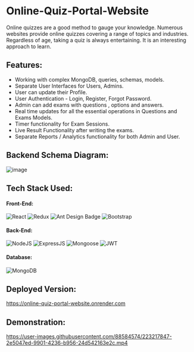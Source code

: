 # Online-Quiz-Portal-Website

Online quizzes are a good method to gauge your knowledge. Numerous websites provide online quizzes covering a range of topics and industries. Regardless of age, taking a quiz is always entertaining. It is an interesting approach to learn.

## Features:
* Working with complex MongoDB, queries, schemas, models.
* Separate User Interfaces for Users, Admins.
* User can update their Profile.
* User Authentication - Login, Register, Forgot Password.
* Admin can add exams with questions , options and answers.
* Real time updates for all the essential operations in Questions and Exams Models.
* Timer functionality for Exam Sessions.
* Live Result Functionality after writing the exams.
* Separate Reports / Analytics functionality for both Admin and User.

## Backend Schema Diagram:
![image](https://github.com/adityaganji889/Online-Quiz-Portal-Website/assets/88584574/7bc04d66-add5-4716-b6b3-1fc7971bfca1)


## Tech Stack Used:
#### Front-End:
<img alt="React" src="https://img.shields.io/badge/react-%2320232a.svg?style=for-the-badge&logo=react&logoColor=%2361DAFB"/> <img alt="Redux" src="https://img.shields.io/badge/Redux-593D88?style=for-the-badge&logo=redux&logoColor=white"/> <img src="https://img.shields.io/badge/Ant%20Design-0170FE?logo=antdesign&logoColor=fff&style=for-the-badge" alt="Ant Design Badge"> <img alt="Bootstrap" src="https://img.shields.io/badge/bootstrap-%23563D7C.svg?style=for-the-badge&logo=bootstrap&logoColor=white"/>

#### Back-End:
<img alt="NodeJS" src="https://img.shields.io/badge/Node.js-43853D?style=for-the-badge&logo=node.js&logoColor=white"/> <img alt="ExpressJS" src="https://img.shields.io/badge/Express.js-000000?style=for-the-badge&logo=express&logoColor=white"/> <img alt="Mongoose" src ="https://img.shields.io/badge/Mongoose-orange?style=for-the-badge&logo=mongodb&logoColor=white"/> <img alt="JWT" src ="https://img.shields.io/badge/JWT-red?style=for-the-badge&logo=JSON+Web+Tokens&logoColor=white"/> 

#### Database:
<img alt="MongoDB" src ="https://img.shields.io/badge/MongoDB-4EA94B?style=for-the-badge&logo=mongodb&logoColor=white"/>


## Deployed Version:

https://online-quiz-portal-website.onrender.com

## Demonstration:
https://user-images.githubusercontent.com/88584574/223217847-2e5047ed-9901-4236-b956-24d542163e2c.mp4

